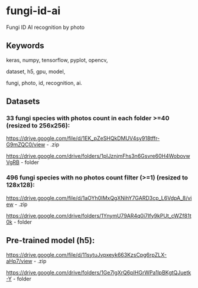 # fungi-id-ai
Fungi ID AI recognition by photo

## Keywords
keras, numpy, tensorflow, pyplot, opencv,

dataset, h5, gpu, model,

fungi, photo, id, recognition, ai.


## Datasets

### 33 fungi species with photos count in each folder >=40 (resized to 256x256):

https://drive.google.com/file/d/1EK_pZeSHQkDMUV4sy918tffr-G9mZQC0/view - .zip

https://drive.google.com/drive/folders/1pIJznjmFhs3n6Gsvre60H4WobovwVgRB - folder 

### 496 fungi species with no photos count filter (>=1) (resized to 128x128):

https://drive.google.com/file/d/1aOYh0IMxQgXNihY7GARD3cp_L6VdpA_8/view - .zip

https://drive.google.com/drive/folders/1YnymU79AR4q0i7Ify9kPUt_cWZf81t0k - folder 

## Pre-trained model (h5):

https://drive.google.com/file/d/11sytuJvpxeyk663KzsCpg6rpZLX-aHp7/view - .zip

https://drive.google.com/drive/folders/1Ge7lgXrQ6pIHGrWPa1lpBKgtQJuetk-Y - folder 
